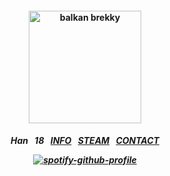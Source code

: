 <h4 align="center">
<img src="https://i.pinimg.com/1200x/a1/dc/d9/a1dcd97cf42c683bed03fe9916b937fa.jpg" height="180" alt="balkan brekky">
<br>
</h4>
<h5 align="center">
  
Han⠀18⠀[INFO](https://rentry.co/su)⠀[STEAM](https://steamcommunity.com/id/katocha)⠀[CONTACT](https://gantz.atabook.org)
  
[![spotify-github-profile](https://spotify-github-profile.kittinanx.com/api/view?uid=31vtbuwnddbfyyyerbtfpo6mwpae&cover_image=true&theme=natemoo-re&show_offline=false&background_color=121212&interchange=false&bar_color=000000&bar_color_cover=false)](https://github.com/kittinan/spotify-github-profile)
